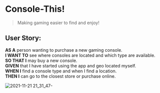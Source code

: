 # Console-This!

> Making gaming easier to find and enjoy!

## User Story:

**AS A** person wanting to purchase a new gaming console.  
**I WANT TO** see where consoles are located and which type are available.  
**SO THAT I** may buy a new console.  
**GIVEN** that I have started using the app and geo located myself.  
**WHEN I** find a console type and when I find a location.  
**THEN I** can go to the closest store or purchase online.  

![2021-11-21 21_31_47-](https://user-images.githubusercontent.com/17996569/142806178-1a562cd3-a414-4ae3-80c5-3162cd42e73f.png)
